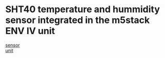 # SHT40 temperature and hummidity sensor integrated in the m5stack ENV IV unit
[sensor](https://m5stack.oss-cn-shenzhen.aliyuncs.com/resource/docs/products/unit/ENV%E2%85%A3%20Unit/SHT40.pdf)  
[unit](https://shop.m5stack.com/products/env-iv-unit-with-temperature-humidity-air-pressure-sensor-sht40-bmp280?srsltid=AfmBOoq7ihtFUtG8C6rnoG9gZm2vprdubArSbj4_wYeY384tutD48a2a)
